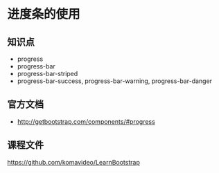 进度条的使用
==========

## 知识点

* progress
* progress-bar
* progress-bar-striped
* progress-bar-success, progress-bar-warning, progress-bar-danger

## 官方文档

* http://getbootstrap.com/components/#progress

## 课程文件

https://github.com/komavideo/LearnBootstrap